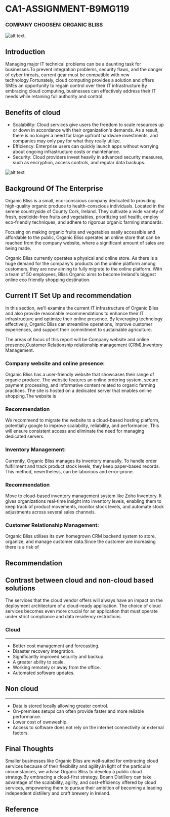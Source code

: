 # CA1-ASSIGNMENT-B9MG119

### COMPANY CHOOSEN: ORGANIC BLISS

![alt text](https://images.squarespace-cdn.com/content/v1/57328a2040261d70e702fd47/1493827378416-8TZS6DX19KQ3X9U9KC64/Organic+Bliss+No+Graphics-01.png?format=1500w).

## **Introduction**

 Managing major IT technical problems can be a daunting task for businesses.To prevent integration problems, security flaws, and the danger of cyber threats, current gear must be compatible with new technology.Fortunately, cloud computing provides a solution and offers SMEs an opportunity to regain control over their IT infrastructure.By embracing cloud computing, businesses can effectively address their IT needs while retaining full authority and control.
 
## Benefits of cloud 

- Scalability: Cloud services give users the freedom to scale resources up or down in accordance with their organization's demands. As a result, there is no longer a need for large upfront hardware investments, and companies may only pay for what they really utilize.
- Efficiency: Enterprise users can quickly launch apps without worrying about ongoing infrastructure costs or maintenance.
- Security: Cloud providers invest heavily in advanced security measures, such as encryption, access controls, and regular data backups.
  
![alt text](https://www.365tech.ca/wp-content/uploads/2023/01/Cloud-benefits-min.png)

## **Background Of The Enterprise**

Organic Bliss is a small, eco-conscious company dedicated to providing high-quality organic produce to health-conscious individuals. Located in the serene countryside of County Cork, Ireland. They cultivate a wide variety of fresh, pesticide-free fruits and vegetables, prioritizing soil health, employ eco-friendly techniques, and adhere to rigorous organic farming standards.

Focusing on making organic fruits and vegetables easily accessible and affordable to the public, Organic Bliss operates an online store that can be reached from the company website, where a significant amount of sales are being made.

Organic Bliss currently operates a physical and online store. As there is a huge demand for the company's products on the online platform among customers, they are now aiming to fully migrate to the online platform. With a team of 50 employees, Bliss Organic aims to become Ireland's biggest online eco friendly shopping destination.

## Current IT Set Up and recommendation

In this section, we'll examine the current IT infrastructure of Organic Bliss and also provide reasonable recommendations to enhance their IT infrastructure and optimize their online presence. By leveraging technology effectively, Organic Bliss can streamline operations, improve customer experiences, and support their commitment to sustainable agriculture.

The areas of focus of this report will be Company website and online presence,Customer Relationship relationship management (CRM),Inventory Management.

### Company website and online presence:

Organic Bliss has a user-friendly website that showcases their range of organic produce. The website features an online ordering system, secure payment processing, and informative content related to organic farming practices. The site is hosted on a dedicated server that enables online shopping.The website is

### Recommendation

We recommend to migrate the website to a cloud-based hosting platform, potentially google to improve scalability, reliability, and performance. This will ensure consistent access and eliminate the need for managing dedicated servers.

### Inventory Management:

Currently, Organic Bliss manages its inventory manually. To handle order fulfillment and track product stock levels, they keep paper-based records. This method, nevertheless, can be laborious and error-prone.

### Recommendation

Move to cloud-based inventory management system like Zoho Inventory. It gives organizations real-time insight into inventory levels, enabling them to keep track of product movements, monitor stock levels, and automate stock adjustments across several sales channels.

### Customer Relationship Management:

Organic Bliss utilises its own homegrown CRM backend system to store, organize, and manage customer data.Since the customer are increasing there is a risk  of 

## Recommendation

## Contrast between cloud and non-cloud based solutions

The services that the cloud vendor offers will always have an impact on the deployment architecture of a cloud-ready application. The choice of cloud services becomes even more crucial for an application that must operate under strict compliance and data residency restrictions.

### Cloud
_________
- Better cost management and forecasting.
- Disaster recovery integration.
- Significantly improved security and backup.
- A greater ability to scale.
- Working remotely or away from the office.
- Automated software updates.

## Non cloud
____________
- Data is stored locally allowing greater control.  
- On-premises setups can often provide faster and more reliable performance.
- Lower cost of ownweship.
- Access to software does not rely on the internet connectivity or external factors.

## Final Thoughts

Smaller businesses like Organic Bliss are well-suited for embracing cloud services because of their flexibility and agility.In light of the particular circumstances, we advise Organic Bliss to develop a public cloud strategy.By embracing a cloud-first strategy, Boann Distillery can take advantage of the scalability, agility, and cost-efficiency offered by cloud services, empowering them to pursue their ambition of becoming a leading independent distillery and craft brewery in Ireland.

## Reference
